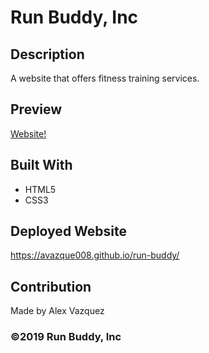 # Run Buddy, Inc

## Description 
A website that offers fitness training services.

## Preview
[Website!]()

## Built With
* HTML5
* CSS3

## Deployed Website
https://avazque008.github.io/run-buddy/

## Contribution
Made by Alex Vazquez

### ©️2019 Run Buddy, Inc
